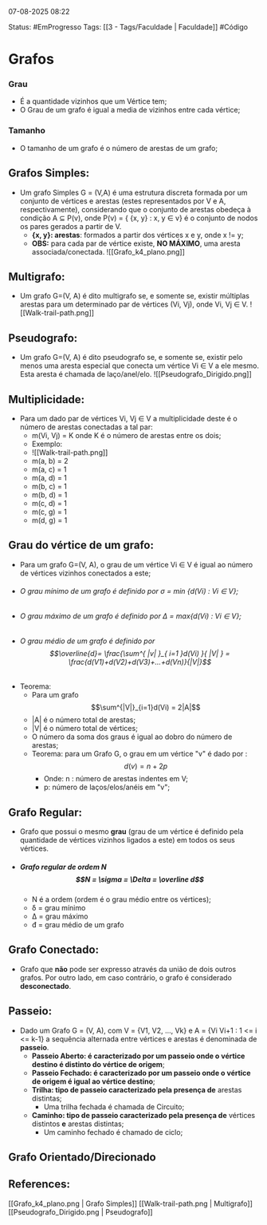 07-08-2025 08:22

Status: #EmProgresso 
Tags: [[3 - Tags/Faculdade | Faculdade]] #Código 


# Grafos

### Grau 
- É a quantidade vizinhos que um Vértice tem;
- O Grau de um grafo é igual a media de vizinhos entre cada vértice;
### Tamanho
- O tamanho de um grafo é o número de arestas de um grafo;

## Grafos Simples:
- Um grafo Simples G = (V,A) é uma estrutura discreta formada por um conjunto de vértices e arestas (estes representados por V e A, respectivamente), considerando que o conjunto de arestas obedeça à condição A ⊆ P(v), onde P(v) = { {x, y} : x, y ∈ v} é o conjunto de nodos os pares gerados a partir de V.
	- **{x, y}: arestas**: formados a partir dos vértices x e y, onde x != y;
	- **OBS:** para cada par de vértice existe, **NO MÁXIMO**, uma aresta associada/conectada.
![[Grafo_k4_plano.png]]
## Multigrafo:
- Um grafo G=(V, A) é dito multigrafo se,  e somente se, existir múltiplas arestas para um determinado par de vértices (Vi, Vj), onde Vi, Vj ∈ V.
 ![[Walk-trail-path.png]]
## Pseudografo:
- Um grafo G=(V, A) é dito pseudografo se, e somente se, existir pelo menos uma aresta especial que conecta um vértice Vi ∈ V a ele mesmo. Esta aresta é chamada de laço/anel/elo.
![[Pseudografo_Dirigido.png]]

## Multiplicidade:
- Para um dado par de vértices Vi, Vj ∈ V a multiplicidade deste é o número de arestas conectadas a tal par:
	- m(Vi, Vj) = K onde K é o número de arestas entre os dois;
	- Exemplo:
	- ![[Walk-trail-path.png]]
	- m(a, b) = 2 
	- m(a, c) = 1
	- m(a, d) = 1
	- m(b, c) = 1
	- m(b, d) = 1
	- m(c, d) = 1
	- m(c, g) = 1
	- m(d, g) = 1
## Grau do vértice de um grafo:
- Para um grafo G=(V, A), o grau de um vértice Vi ∈ V é igual ao número de vértices vizinhos conectados a este;
- ###### O grau mínimo de um grafo é definido por σ = min {d(Vi) : Vi ∈ V};
- ###### O grau máximo de um grafo  é definido por Δ = max{d(Vi) : Vi ∈ V};
- ###### O grau médio de um grafo é definido por $$\overline{d}= \frac{\sum^{ |v| }_{ i=1 }d(Vi) }{ |V| } = \frac{d(V1)+d(V2)+d(V3)+...+d(Vn)}{|V|}$$
- Teorema:
	- Para um grafo $$\sum^{|V|}_{i=1}d(Vi) = 2|A|$$
	- |A| é o número total de arestas;
	- |V| é o número total de vértices; 
	- O número da soma dos graus é igual ao dobro do número de arestas;
	- Teorema: para um Grafo G, o grau em um vértice "v" é dado por : $$d(v) = n+ 2p$$
		- Onde: n : número de arestas indentes em V;
		- p: número de  laços/elos/anéis em "v";
## Grafo Regular:
- Grafo que possui o mesmo **grau** (grau de um vértice é definido pela quantidade de vértices vizinhos ligados a este) em todos os seus vértices.
- ##### Grafo regular de ordem N $$N = \sigma = \Delta = \overline d$$
	- N é a ordem (ordem é o grau médio entre os vértices);
	- δ = grau mínimo
	- Δ = grau máximo
	- đ = grau médio de um grafo
## Grafo Conectado:
- Grafo que **não** pode ser expresso através da união de dois outros grafos. Por outro lado, em caso contrário, o grafo é considerado **desconectado**.

## Passeio:
- Dado um Grafo G = (V, A), com V = {V1, V2, ..., Vk} e A = {Vi Vi+1 : 1 <= i <= k-1} a sequência alternada entre vértices e arestas é denominada de **passeio**.
	- **Passeio Aberto: é caracterizado por um passeio onde o vértice destino é distinto do vértice de origem**;
	- **Passeio Fechado: é caracterizado por um passeio onde o vértice de origem é igual ao vértice destino**;
	- **Trilha: tipo de passeio caracterizado pela presença de** arestas distintas;
		- Uma trilha fechada é chamada de Circuito;
	- **Caminho: tipo de passeio caracterizado pela presença de** vértices distintos **e** arestas distintas;
		- Um caminho fechado é chamado de ciclo;
## Grafo Orientado/Direcionado
## References:
[[Grafo_k4_plano.png | Grafo Simples]]
[[Walk-trail-path.png | Multigrafo]]
[[Pseudografo_Dirigido.png | Pseudografo]]

